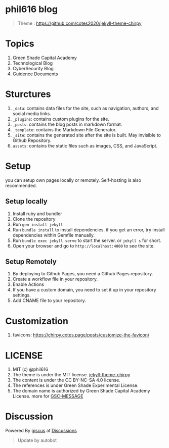 # phil616 blog

> Theme : https://github.com/cotes2020/jekyll-theme-chirpy

# Topics

1. Green Shade Capital Academy
2. Technological Blog
3. CyberSecurity Blog
4. Guidence Documents

# Sturctures

1. `_data`: contains data files for the site, such as navigation, authors, and social media links.
2. `_plugins`: contains custom plugins for the site.
3. `_posts`: contains the blog posts in markdown format.
4. `_template`: contains the Markdown File Generator.
5. `_site`: contains the generated site after the site is built. May invisible to Github Repository.
6. `assets`: contains the static files such as images, CSS, and JavaScript.

# Setup

you can setup own pages locally or remotely. Self-hosting is also recommended.

## Setup locally

1. Install ruby and bundler
2. Clone the repository
3. Run `gem install jekyll`
4. Run `bundle install` to install dependencies. if you get an error, try install dependencies within Gemfile manually.
5. Run `bundle exec jekyll serve` to start the server. or `jekyll s` for short.
6. Open your browser and go to `http://localhost:4000` to see the site.

## Setup Remotely

1. By deploying to Github Pages, you need a Github Pages repository.
2. Create a workflow file in your repository.
3. Enable Actions
4. If you have a custom domain, you need to set it up in your repository settings.
5. Add CNAME file to your repository.

# Customization

1. favicons: https://chirpy.cotes.page/posts/customize-the-favicon/

# LICENSE

1. MIT (c) @phil616
2. The theme is under the MIT license. [jekyll-theme-chirpy](https://github.com/cotes2020/jekyll-theme-chirpy)
3. The content is under the CC BY-NC-SA 4.0 license.
4. The references is under Green Shade Experimental License.
5. The domain name is authorized by Green Shade Capital Academy License. more for [GSC-MESSAGE](https://phil616.greenshadecapital.com/GSCMESSAGE.txt)

# Discussion

Powered By [giscus](https://github.com/giscus/giscus) at [Discussions](https://github.com/phil616/phil616.github.io/discussions)

> Update by autobot